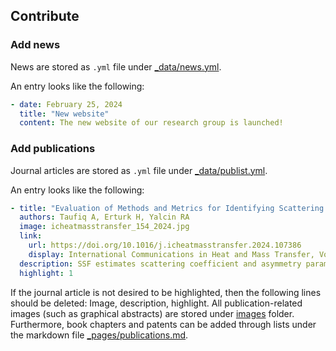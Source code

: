 ## Contribute

### Add news

News are stored as `.yml` file under [_data/news.yml](_data/news.yml).

An entry looks like the following:

```yaml
- date: February 25, 2024
  title: "New website"
  content: The new website of our research group is launched!
```

### Add publications

Journal articles are stored as `.yml` file under [_data/publist.yml](_data/publist.yml).

An entry looks like the following:

```yaml
- title: "Evaluation of Methods and Metrics for Identifying Scattering Regime of Dielectric Particulate Medium"
  authors: Taufiq A, Erturk H, Yalcin RA
  image: icheatmasstransfer_154_2024.jpg
  link:
    url: https://doi.org/10.1016/j.icheatmasstransfer.2024.107386
    display: International Communications in Heat and Mass Transfer, Volume 154, 2024, 107386
  description: SSF estimates scattering coefficient and asymmetry parameter for dielectric particulate medium. Transport scattering coefficient is the proper metric for representing scattering regime. Solution of Maxwell’s equations is possible for finite sized particulate media. Coherent scattering leads to overestimation of scattering coefficient. Calculated asymmetry parameter depends on considered ensemble size.
  highlight: 1
```

If the journal article is not desired to be highlighted, then the following lines should be deleted: Image, description, highlight. All publication-related images (such as graphical abstracts) are stored under [images](images) folder. Furthermore, book chapters and patents can be added through lists under the markdown file [_pages/publications.md](_pages/publications.md).
